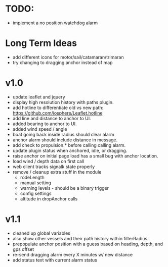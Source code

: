 # TODO:

* implement a no position watchdog alarm

# Long Term Ideas
* add different icons for motor/sail/catamaran/trimaran
* try changing to dragging anchor instead of map

# v1.0

* update leaflet and jquery
* display high resolution history with paths plugin.
* add hotline to differentiate old vs new path: https://github.com/iosphere/Leaflet.hotline
* add line and distance to anchor to UI.
* added bearing to anchor to UI.
* added wind speed / angle
* boat going back inside radius should clear alarm
* anchor alarm should include distance in message.
* add check to propulsion.* before calling calling alarm.
* update plugin status when anchored, idle, or dragging.
* raise anchor on initial page load has a small bug with anchor location.
* load wind / depth data on first call
* web client tracks signalk state properly
* remove / cleanup extra stuff in the module
  * rodeLength
  * manual setting
  * warning levels - should be a binary trigger
  * config settings
  * altitude in dropAnchor calls

# v1.1

* cleaned up global variables
* also show other vessels and their path history within filterRadius.
* prepopulate anchor position with a guess based on heading, depth, and gps offset
* re-send dragging alarm every X minutes w/ new distance
* add status text with current alarm status